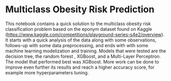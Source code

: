# Multiclass Obesity Risk Prediction

This notebook contains a quick solution to the multiclass obesity risk classification problem based on the eponym dataset found on Kaggle (https://www.kaggle.com/competitions/playground-series-s4e2/overview). It starts with a quick analysis of the data along with some observations, follows-up with some data preprocessing, and ends with with some machine learning modelization and training. Models that were tested are the decision tree, the random forest , XGBoost, and a Multi-Layer Perceptron. The model that performed best was XGBoost. More work can be done to improve even further its results and reach a higher accuracy score, for example more hyperparameters tuning.